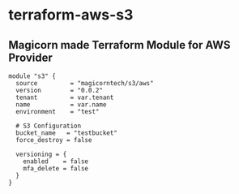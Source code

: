 # terraform-aws-s3

Magicorn made Terraform Module for AWS Provider
--
```
module "s3" {
  source         = "magicorntech/s3/aws"
  version        = "0.0.2"
  tenant         = var.tenant
  name           = var.name
  environment    = "test"

  # S3 Configuration
  bucket_name   = "testbucket"
  force_destroy = false

  versioning = {
    enabled    = false
    mfa_delete = false
  }
}
```